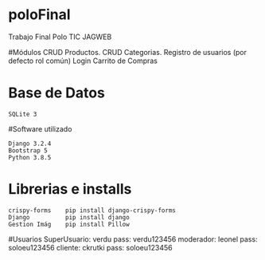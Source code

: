 # poloFinal

Trabajo Final Polo TIC JAGWEB

#Módulos
 CRUD Productos.
 CRUD Categorias.
 Registro de usuarios (por defecto rol común)
 Login
 Carrito de Compras

# Base de Datos
    SQLite 3

#Software utilizado

    Django 3.2.4 
    Bootstrap 5
    Python 3.8.5
    

# Librerias e installs
    crispy-forms    pip install django-crispy-forms
    Django          pip install django
    Gestion Imág    pip install Pillow
#Usuarios
    SuperUsuario: verdu pass: verdu123456
    moderador: leonel pass: soloeu123456
    cliente: ckrutki pass: soloeu123456
